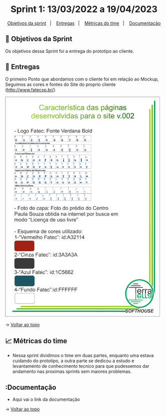 <span id="topo">

<h1 align="center">Sprint 1: 13/03/2022 a 19/04/2023</h1>

<p align="center">
    <a href="#objetivos">Objetivos da sprint</a> &nbsp |&nbsp &nbsp
    <a href="#entregas">Entregas</a> &nbsp |&nbsp &nbsp
    <a href="#metricas">Métricas do time</a> &nbsp |&nbsp &nbsp
    <a href="#documentação">Documentação</a>
</p>


<span id="objetivos">
    
## :dart: Objetivos da Sprint
Os objetivos dessa Sprint foi a entrega do prototipo ao cliente.

<span id="entregas">
        
## :rocket: Entregas
O primeiro Ponto que abordamos com o cliente foi em relação ao Mockup, Seguimos as cores e fontes do Site do proprio cliente (http://www.fatecsp.br/).

<img src="https://github.com/linguanotto/projetoScrumFatec/blob/Master/imagens/Fontes%20e%20cores.jpg" height = 700 />

→ [Voltar ao topo](#topo)

<span id="metricas">
    
## :chart_with_upwards_trend: Métricas do time
- Nessa sprint dividimos o time em duas partes, enquanto uma estava cuidando do prototipo, a outra parte se dedicou a estudo e levantamento de conhecimento tecnico para que pudessemos dar andamento nas proximas sprints sem maiores problemas. 
    
    
    
<span id="documentação">
    
## :Documentação

- Aqui vai o link da documentação

→ [Voltar ao topo](#topo)
